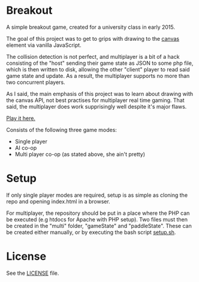 # Breakout
A simple breakout game, created for a university class in early 2015.

The goal of this project was to get to grips with drawing to the [canvas](https://developer.mozilla.org/en-US/docs/Web/API/Canvas_API) element via vanilla JavaScript.

The collision detection is not perfect, and multiplayer is a bit of a hack consisting of the "host" sending their game state as JSON to some php file, 
which is then written to disk, allowing the other "client" player to read said game state and update. As a result, the multiplayer supports no more than two concurrent players.

As I said, the main emphasis of this project was to learn about drawing with the canvas API, not best practises for multiplayer real time gaming.
That said, the multiplayer does work supprisingly well despite it's major flaws.

[Play it here.](https://devweb2015.cis.strath.ac.uk/~prb12148/breakout/)

Consists of the following three game modes:
* Single player
* AI co-op
* Multi player co-op (as stated above, she ain't pretty)

# Setup
If only single player modes are required, setup is as simple as cloning the repo and opening index.html in a browser.

For multiplayer, the repository should be put in a place where the PHP can be executed (e.g htdocs for Apache with PHP setup).
Two files must then be created in the "multi" folder, "gameState" and "paddleState".
These can be created either manually, or by executing the bash script [setup.sh](https://github.com/iain-logan/breakout/blob/master/setup.sh).

# License
See the [LICENSE](https://github.com/iain-logan/breakout/blob/master/LICENSE) file.
